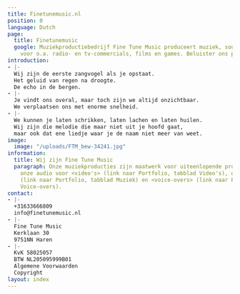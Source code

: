 ```yaml
---
title: Finetunemusic.nl
position: 0
language: Dutch
page:
  title: Finetunemusic
  google: Muziekproductiebedrijf Fine Tune Music produceert muziek, sounds en voice-overs
    voor o.a. radio- en tv-commercials, films en games. Beluister ons portfolio.
introduction:
- |-
  Wij zijn de eerste zangvogel als je opstaat.
  Het geluid van regen na droogte.
  De echo in de bergen.
- |-
  Je vindt ons overal, maar toch zijn we altijd onzichtbaar.
  We verplaatsen ons met enorme snelheid.
- |-
  We kunnen je laten schrikken, laten lachen en laten huilen.
  Wij zijn die melodie die maar niet uit je hoofd gaat,
  maar ook dat ene liedje waar je de naam niet meer van weet.
image:
  image: "/uploads/FTM_bew-34241.jpg"
information:
  title: Wij zijn Fine Tune Music
  paragraph: Onze muziekproducties zijn maatwerk voor uiteenlopende projecten. Beluister
    onze audio voor <video's> (link naar Portfolio, tabblad Video's), onze <muziek>
    (link naar Portfolio, tabblad Muziek) en <voice-overs> (link naar Portfolio, tabblad
    Voice-overs).
contact:
- |-
  +31633666809
  info@finetunemusic.nl
- |-
  Fine Tune Music
  Kerklaan 30
  9751NN Haren
- |-
  KvK 58025057
  BTW NL205095999B01
  Algemene Voorwaarden
  Copyright
layout: index
---
```

